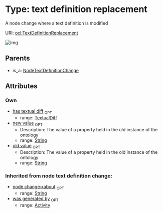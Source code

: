 
# Type: text definition replacement


A node change where a text definition is modified

URI: [ocl:TextDefinitionReplacement](http://w3id.org/oclTextDefinitionReplacement)


![img](http://yuml.me/diagram/nofunky;dir:TB/class/[TextualDiff],[TextualDiff]<has%20textual%20diff%200..1-++[TextDefinitionReplacement&#124;about(i):string%20%3F;old_value(i):string%20%3F;new_value(i):string%20%3F],[NodeTextDefinitionChange]^-[TextDefinitionReplacement],[NodeTextDefinitionChange],[Activity])

## Parents

 *  is_a: [NodeTextDefinitionChange](NodeTextDefinitionChange.md)

## Attributes


### Own

 * [has textual diff](has_textual_diff.md)  <sub>OPT</sub>
    * range: [TextualDiff](TextualDiff.md)
 * [new value](new_value.md)  <sub>OPT</sub>
    * Description: The value of a property held in the old instance of the ontology
    * range: [String](types/String.md)
 * [old value](old_value.md)  <sub>OPT</sub>
    * Description: The value of a property held in the old instance of the ontology
    * range: [String](types/String.md)

### Inherited from node text definition change:

 * [node change➞about](node_change_about.md)  <sub>OPT</sub>
    * range: [String](types/String.md)
 * [was generated by](was_generated_by.md)  <sub>OPT</sub>
    * range: [Activity](Activity.md)
